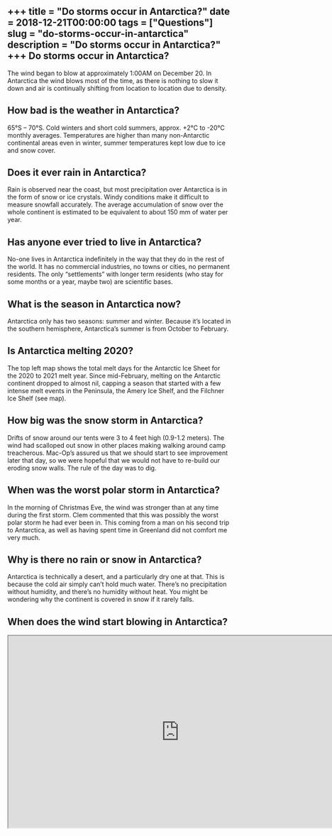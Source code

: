+++
title = "Do storms occur in Antarctica?"
date = 2018-12-21T00:00:00
tags = ["Questions"]
slug = "do-storms-occur-in-antarctica"
description = "Do storms occur in Antarctica?"
+++
Do storms occur in Antarctica?
------------------------------

The wind began to blow at approximately 1:00AM on December 20. In Antarctica the wind blows most of the time, as there is nothing to slow it down and air is continually shifting from location to location due to density.

How bad is the weather in Antarctica?
-------------------------------------

65°S – 70°S. Cold winters and short cold summers, approx. +2°C to -20°C monthly averages. Temperatures are higher than many non-Antarctic continental areas even in winter, summer temperatures kept low due to ice and snow cover.

Does it ever rain in Antarctica?
--------------------------------

Rain is observed near the coast, but most precipitation over Antarctica is in the form of snow or ice crystals. Windy conditions make it difficult to measure snowfall accurately. The average accumulation of snow over the whole continent is estimated to be equivalent to about 150 mm of water per year.

Has anyone ever tried to live in Antarctica?
--------------------------------------------

No-one lives in Antarctica indefinitely in the way that they do in the rest of the world. It has no commercial industries, no towns or cities, no permanent residents. The only “settlements” with longer term residents (who stay for some months or a year, maybe two) are scientific bases.

What is the season in Antarctica now?
-------------------------------------

Antarctica only has two seasons: summer and winter. Because it’s located in the southern hemisphere, Antarctica’s summer is from October to February.

Is Antarctica melting 2020?
---------------------------

The top left map shows the total melt days for the Antarctic Ice Sheet for the 2020 to 2021 melt year. Since mid-February, melting on the Antarctic continent dropped to almost nil, capping a season that started with a few intense melt events in the Peninsula, the Amery Ice Shelf, and the Filchner Ice Shelf (see map).

How big was the snow storm in Antarctica?
-----------------------------------------

Drifts of snow around our tents were 3 to 4 feet high (0.9-1.2 meters). The wind had scalloped out snow in other places making walking around camp treacherous. Mac-Op’s assured us that we should start to see improvement later that day, so we were hopeful that we would not have to re-build our eroding snow walls. The rule of the day was to dig.

When was the worst polar storm in Antarctica?
---------------------------------------------

In the morning of Christmas Eve, the wind was stronger than at any time during the first storm. Clem commented that this was possibly the worst polar storm he had ever been in. This coming from a man on his second trip to Antarctica, as well as having spent time in Greenland did not comfort me very much.

Why is there no rain or snow in Antarctica?
-------------------------------------------

Antarctica is technically a desert, and a particularly dry one at that. This is because the cold air simply can’t hold much water. There’s no precipitation without humidity, and there’s no humidity without heat. You might be wondering why the continent is covered in snow if it rarely falls.

When does the wind start blowing in Antarctica?
-----------------------------------------------

<iframe allow="accelerometer; autoplay; clipboard-write; encrypted-media; gyroscope; picture-in-picture" allowfullscreen="" class="__youtube_prefs__  epyt-is-override  no-lazyload" data-no-lazy="1" data-origheight="433" data-origwidth="770" data-skipgform_ajax_framebjll="" height="433" id="_ytid_39541" loading="lazy" src="https://www.youtube.com/embed/2IHYGhxqCvI?enablejsapi=1&autoplay=0&cc_load_policy=0&cc_lang_pref=&iv_load_policy=1&loop=0&modestbranding=0&rel=1&fs=1&playsinline=0&autohide=2&theme=dark&color=red&controls=1&" title="YouTube player" width="770"></iframe>